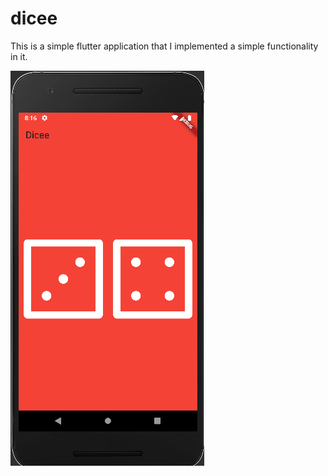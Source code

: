 # dicee

This is a simple flutter application that I implemented a simple functionality in it.

![Screenshot of the app](./app.png)
